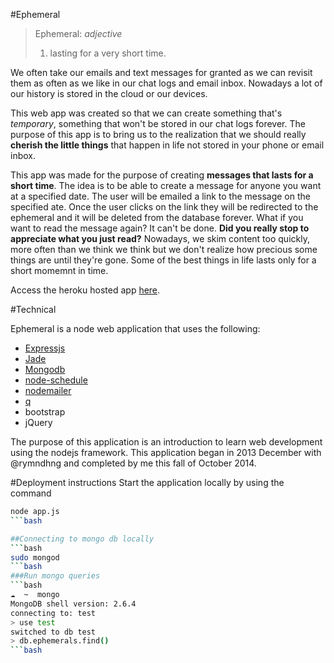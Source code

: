 #Ephemeral

> Ephemeral: 
> _adjective_
> 1. lasting for a very short time.

We often take our emails and text messages for granted as we can revisit them as often as we like in our chat logs and email inbox. Nowadays a lot of our history is stored in the cloud or our devices.

This web app was created so that we can create something that's _temporary_, something that won't be stored in our chat logs forever. The purpose of this app is to bring us to the realization that we should really **cherish the little things** that happen in life not stored in your phone or email inbox. 

This app was made for the purpose of creating __messages that lasts for a short time__. The idea is to be able to create a message for anyone you want at a specified date. The user will be emailed a link to the message on the specified ate. Once the user clicks on the link they will be redirected to the ephemeral and it will be deleted from the database forever. What if you want to read the message again? It can't be done. __Did you really stop to appreciate what you just read?__ Nowadays, we skim content too quickly, more often than we think we think but we don't realize how precious some things are until they're gone. Some of the best things in life lasts only for a short momemnt in time. 

Access the heroku hosted app [here](http://ephemeral-messages.herokuapp.com).

#Technical

Ephemeral is a node web application that uses the following:

- [Expressjs](https://github.com/strongloop/express)
- [Jade](https://github.com/jadejs/jade)
- [Mongodb](http://www.mongodb.org/)
- [node-schedule](https://github.com/mattpat/node-schedule)
- [nodemailer](https://github.com/andris9/Nodemailer)
- [q](https://github.com/kriskowal/q)
- bootstrap
- jQuery

The purpose of this application is an introduction to learn web development using the nodejs framework.
This application began in 2013 December with @rymndhng and completed by me this fall of October 2014. 

#Deployment instructions
Start the application locally by using the command
```bash
node app.js
```bash

##Connecting to mongo db locally
```bash
sudo mongod
```bash
###Run mongo queries
```bash
☁  ~  mongo
MongoDB shell version: 2.6.4
connecting to: test
> use test
switched to db test
> db.ephemerals.find()
```bash


